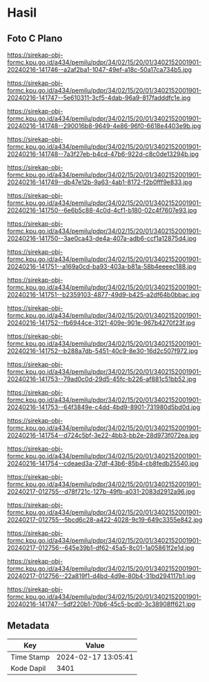 # Hasil

## Foto C Plano

https://sirekap-obj-formc.kpu.go.id/a434/pemilu/pdpr/34/02/15/20/01/3402152001901-20240216-141746--a2af2ba1-1047-49ef-a18c-50a17ca734b5.jpg

https://sirekap-obj-formc.kpu.go.id/a434/pemilu/pdpr/34/02/15/20/01/3402152001901-20240216-141747--5e610311-3cf5-4dab-96a9-817fadddfc1e.jpg

https://sirekap-obj-formc.kpu.go.id/a434/pemilu/pdpr/34/02/15/20/01/3402152001901-20240216-141748--290016b8-9649-4e86-96f0-6618e4403e9b.jpg

https://sirekap-obj-formc.kpu.go.id/a434/pemilu/pdpr/34/02/15/20/01/3402152001901-20240216-141748--7a3f27eb-b4cd-47b6-922d-c8c0de13294b.jpg

https://sirekap-obj-formc.kpu.go.id/a434/pemilu/pdpr/34/02/15/20/01/3402152001901-20240216-141749--db47e12b-9a63-4ab1-8172-f2b0fff9e833.jpg

https://sirekap-obj-formc.kpu.go.id/a434/pemilu/pdpr/34/02/15/20/01/3402152001901-20240216-141750--6e6b5c88-4c0d-4cf1-b180-02c4f7607e93.jpg

https://sirekap-obj-formc.kpu.go.id/a434/pemilu/pdpr/34/02/15/20/01/3402152001901-20240216-141750--3ae0ca43-de4a-407a-adb6-ccf1a12875d4.jpg

https://sirekap-obj-formc.kpu.go.id/a434/pemilu/pdpr/34/02/15/20/01/3402152001901-20240216-141751--a169a0cd-ba93-403a-b81a-58b4eeeec188.jpg

https://sirekap-obj-formc.kpu.go.id/a434/pemilu/pdpr/34/02/15/20/01/3402152001901-20240216-141751--b2359103-4877-49d9-b425-a2df64b0bbac.jpg

https://sirekap-obj-formc.kpu.go.id/a434/pemilu/pdpr/34/02/15/20/01/3402152001901-20240216-141752--fb6944ce-3121-409e-901e-967b4270f23f.jpg

https://sirekap-obj-formc.kpu.go.id/a434/pemilu/pdpr/34/02/15/20/01/3402152001901-20240216-141752--b288a7db-5451-40c9-8e30-16d2c507f972.jpg

https://sirekap-obj-formc.kpu.go.id/a434/pemilu/pdpr/34/02/15/20/01/3402152001901-20240216-141753--79ad0c0d-29d5-45fc-b226-af881c51bb52.jpg

https://sirekap-obj-formc.kpu.go.id/a434/pemilu/pdpr/34/02/15/20/01/3402152001901-20240216-141753--64f3849e-c4dd-4bd9-8901-731980d5bd0d.jpg

https://sirekap-obj-formc.kpu.go.id/a434/pemilu/pdpr/34/02/15/20/01/3402152001901-20240216-141754--d724c5bf-3e22-4bb3-bb2e-28d973f072ea.jpg

https://sirekap-obj-formc.kpu.go.id/a434/pemilu/pdpr/34/02/15/20/01/3402152001901-20240216-141754--cdeaed3a-27df-43b6-85b4-cb8fedb25540.jpg

https://sirekap-obj-formc.kpu.go.id/a434/pemilu/pdpr/34/02/15/20/01/3402152001901-20240217-012755--d78f721c-127b-49fb-a031-2083d2912a96.jpg

https://sirekap-obj-formc.kpu.go.id/a434/pemilu/pdpr/34/02/15/20/01/3402152001901-20240217-012755--5bcd6c28-a422-4028-9c19-649c3355e842.jpg

https://sirekap-obj-formc.kpu.go.id/a434/pemilu/pdpr/34/02/15/20/01/3402152001901-20240217-012756--645e39b1-df62-45a5-8c01-1a05861f2e1d.jpg

https://sirekap-obj-formc.kpu.go.id/a434/pemilu/pdpr/34/02/15/20/01/3402152001901-20240217-012756--22a819f1-d4bd-4d9e-80b4-31bd294117b1.jpg

https://sirekap-obj-formc.kpu.go.id/a434/pemilu/pdpr/34/02/15/20/01/3402152001901-20240216-141747--5df220b1-70b6-45c5-bcd0-3c38908ff621.jpg


## Metadata

| Key        | Value               |
| ---------- | ------------------- |
| Time Stamp | 2024-02-17 13:05:41 |
| Kode Dapil | 3401                |



